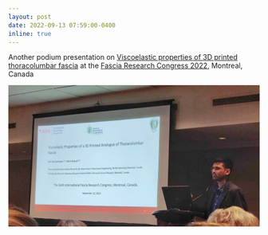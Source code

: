 ```yaml
---
layout: post
date: 2022-09-13 07:59:00-0400
inline: true
---
```



Another podium presentation on [Viscoelastic properties of 3D printed thoracolumbar fascia](https://www.researchgate.net/publication/363581651_Viscoelastic_Properties_of_a_3D_Printed_Analogue_of_Thoracolumbar_Fascia) at the [Fascia Research Congress 2022](https://fasciaresearchsociety.org/), Montreal, Canada

![FRC Presentation](assets/img/frc_presentation.jpeg)


